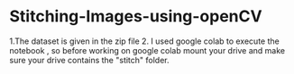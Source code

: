 # Stitching-Images-using-openCV

1.The dataset is given in the zip file
2. I used google colab to execute the notebook , so before working on google colab mount your drive and make sure your drive contains the "stitch" folder.
